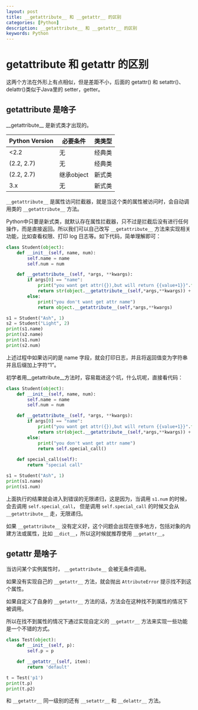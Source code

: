 ```yaml
---
layout: post
title: __getattribute__ 和 __getattr__ 的区别
categories: [Python]
description: __getattribute__ 和 __getattr__ 的区别
keywords: Python
---
```


# __getattribute__ 和 __getattr__ 的区别

这两个方法在外形上有点相似，但是差距不小，后面的 getattr() 和 setattr()、delattr()类似于Java里的 setter，getter。

## __getattribute__ 是啥子

\_\_getattribute__ 是新式类才出现的。

|Python Version|必要条件|类类型|
|--------------|-------|-----|
|<2.2|无|经典类|
|(2.2, 2.7)|无|经典类
|(2.2, 2.7)|继承object|新式类|
|3.x|无|新式类|

`__getattribute__` 是属性访问拦截器，就是当这个类的属性被访问时，会自动调用类的 `__getattribute__` 方法。

Python中只要是新式类，就默认存在属性拦截器，只不过是拦截后没有进行任何操作，而是直接返回。所以我们可以自己改写 `__getattribute__` 方法来实现相关功能，比如查看权限、打印 log 日志等。如下代码，简单理解即可：

```python
class Student(object):
    def __init__(self, name, num):
        self.name = name
        self.num = num

    def __getattribute__(self, *args, **kwargs):
        if args[0] == "name":
            print("you want get attr({}),but will return {{value+1}}".format(args[0]))
            return str(object.__getattribute__(self,*args,**kwargs)) + "1"
        else:
            print("you don't want get attr name")
            return object.__getattribute__(self,*args,**kwargs)

s1 = Student("Ash", 1)
s2 = Student("Light", 2)
print(s1.name)
print(s2.name)
print(s1.num)
print(s2.num)
```

上述过程中如果访问的是 name 字段，就会打印日志，并且将返回值变为字符串并且后缀加上字符“1”。

初学者用__getattribute__方法时，容易栽进这个坑，什么坑呢，直接看代码：

```python
class Student(object):
    def __init__(self, name, num):
        self.name = name
        self.num = num

    def __getattribute__(self, *args, **kwargs):
        if args[0] == "name":
            print("you want get attr({}),but will return {{value+1}}".format(args[0]))
            return str(object.__getattribute__(self,*args,**kwargs)) + "1"
        else:
            print("you don't want get attr name")
            return self.special_call()
    
    def special_call(self):
        return "special call"

s1 = Student("Ash", 1)
print(s1.name)
print(s1.num)
```

上面执行的结果就会进入到错误的无限递归，这是因为，当调用 `s1.num` 的时候，会去调用 `self.special_call`， 但是调用 `self.special_call` 的时候又会从 `__getattribute__` 走，无限递归。

如果 `__getattribute__` 没有定义好，这个问题会出现在很多地方，包括对象的内建方法或属性，比如  `__dict__`，所以这时候就推荐使用 `__getattr__`。

## __getattr__ 是啥子

当访问某个实例属性时， `__getattribute__` 会被无条件调用。

如果没有实现自己的 `__getattr__` 方法，就会抛出 `AttributeError` 提示找不到这个属性。

如果自定义了自身的 `__getattr__` 方法的话，方法会在这种找不到属性的情况下被调用。

所以在找不到属性的情况下通过实现自定义的 `__getattr__` 方法来实现一些功能是一个不错的方式。

```python
class Test(object):
    def __init__(self, p):
        self.p = p

    def __getattr__(self, item):
        return 'default'

t = Test('p1')
print(t.p)
print(t.p2)
```

和 `__getattr__` 同一级别的还有 `__setattr__` 和 `__delattr__` 方法。
